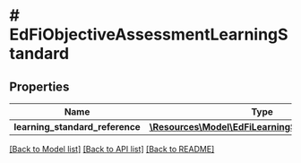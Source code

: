 # # EdFiObjectiveAssessmentLearningStandard

## Properties

Name | Type | Description | Notes
------------ | ------------- | ------------- | -------------
**learning_standard_reference** | [**\Resources\Model\EdFiLearningStandardReference**](EdFiLearningStandardReference.md) |  |

[[Back to Model list]](../../README.md#models) [[Back to API list]](../../README.md#endpoints) [[Back to README]](../../README.md)
